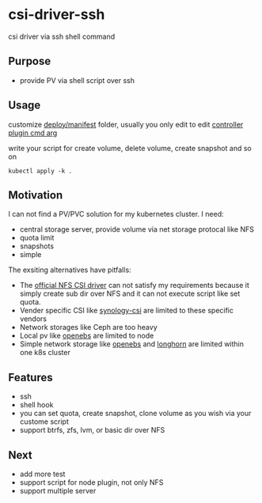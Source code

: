 # csi-driver-ssh
csi driver via ssh shell command

## Purpose
- provide PV via shell script over ssh


## Usage
customize [deploy/manifest](https://github.com/jayl1e/csi-driver-ssh/tree/main/deploy/manifest) folder, usually you only edit to edit [controller plugin cmd arg](https://github.com/jayl1e/csi-driver-ssh/blob/main/deploy/manifest/plugin-controller.yaml#L128)

write your script for create volume, delete volume, create snapshot and so on

`kubectl apply -k .`

## Motivation
I can not find a PV/PVC solution for my kubernetes cluster. I need:
- central storage server, provide volume via net storage protocal like NFS
- quota limit
- snapshots
- simple

The exsiting alternatives have pitfalls:
- The [official NFS CSI driver](https://github.com/kubernetes-csi/csi-driver-nfs) can not satisfy my requirements because it simply create sub dir over NFS and it can not execute script like set quota.
- Vender specific CSI like [synology-csi](https://github.com/SynologyOpenSource/synology-csi) are limited to these specific vendors
- Network storages like Ceph are too heavy
- Local pv like [openebs](https://github.com/openebs)  are limited to node
- Simple network storage like [openebs](https://github.com/openebs) and [longhorn](https://github.com/longhorn/longhorn) are limited within one k8s cluster

## Features
- ssh
- shell hook
- you can set quota, create snapshot, clone volume as you wish via your custome script
- support btrfs, zfs, lvm, or basic dir over NFS

## Next
- add more test
- support script for node plugin, not only NFS
- support multiple server
